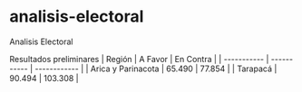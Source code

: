 # analisis-electoral
 Analisis Electoral

Resultados preliminares
| Región      | A Favor     | En Contra    |
| ----------- | ----------- | ------------ |
| Arica y Parinacota | 65.490 | 77.854 |
| Tarapacá    | 90.494  | 103.308  |
